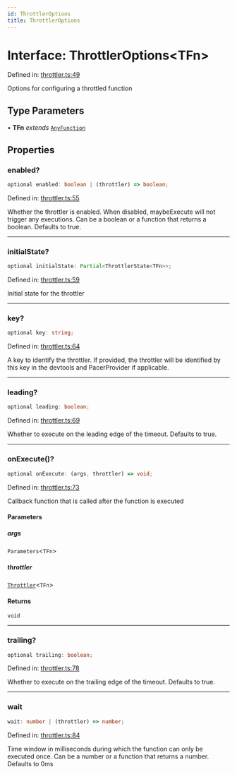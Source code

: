 ```yaml
---
id: ThrottlerOptions
title: ThrottlerOptions
---
```


<!-- DO NOT EDIT: this page is autogenerated from the type comments -->

# Interface: ThrottlerOptions\<TFn\>

Defined in: [throttler.ts:49](https://github.com/TanStack/pacer/blob/main/packages/pacer/src/throttler.ts#L49)

Options for configuring a throttled function

## Type Parameters

• **TFn** *extends* [`AnyFunction`](../../type-aliases/anyfunction.md)

## Properties

### enabled?

```ts
optional enabled: boolean | (throttler) => boolean;
```

Defined in: [throttler.ts:55](https://github.com/TanStack/pacer/blob/main/packages/pacer/src/throttler.ts#L55)

Whether the throttler is enabled. When disabled, maybeExecute will not trigger any executions.
Can be a boolean or a function that returns a boolean.
Defaults to true.

***

### initialState?

```ts
optional initialState: Partial<ThrottlerState<TFn>>;
```

Defined in: [throttler.ts:59](https://github.com/TanStack/pacer/blob/main/packages/pacer/src/throttler.ts#L59)

Initial state for the throttler

***

### key?

```ts
optional key: string;
```

Defined in: [throttler.ts:64](https://github.com/TanStack/pacer/blob/main/packages/pacer/src/throttler.ts#L64)

A key to identify the throttler.
If provided, the throttler will be identified by this key in the devtools and PacerProvider if applicable.

***

### leading?

```ts
optional leading: boolean;
```

Defined in: [throttler.ts:69](https://github.com/TanStack/pacer/blob/main/packages/pacer/src/throttler.ts#L69)

Whether to execute on the leading edge of the timeout.
Defaults to true.

***

### onExecute()?

```ts
optional onExecute: (args, throttler) => void;
```

Defined in: [throttler.ts:73](https://github.com/TanStack/pacer/blob/main/packages/pacer/src/throttler.ts#L73)

Callback function that is called after the function is executed

#### Parameters

##### args

`Parameters`\<`TFn`\>

##### throttler

[`Throttler`](../../classes/throttler.md)\<`TFn`\>

#### Returns

`void`

***

### trailing?

```ts
optional trailing: boolean;
```

Defined in: [throttler.ts:78](https://github.com/TanStack/pacer/blob/main/packages/pacer/src/throttler.ts#L78)

Whether to execute on the trailing edge of the timeout.
Defaults to true.

***

### wait

```ts
wait: number | (throttler) => number;
```

Defined in: [throttler.ts:84](https://github.com/TanStack/pacer/blob/main/packages/pacer/src/throttler.ts#L84)

Time window in milliseconds during which the function can only be executed once.
Can be a number or a function that returns a number.
Defaults to 0ms
